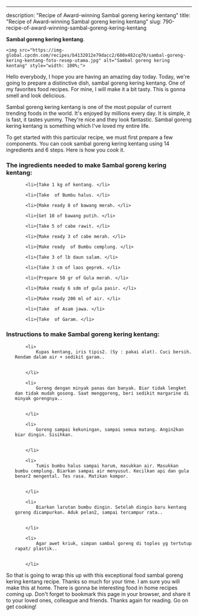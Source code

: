 ---
description: "Recipe of Award-winning Sambal goreng kering kentang"
title: "Recipe of Award-winning Sambal goreng kering kentang"
slug: 790-recipe-of-award-winning-sambal-goreng-kering-kentang

<p>
	<strong>Sambal goreng kering kentang</strong>. 
	
</p>
<p>
	
	<img src="https://img-global.cpcdn.com/recipes/b4132012e79dacc2/680x482cq70/sambal-goreng-kering-kentang-foto-resep-utama.jpg" alt="Sambal goreng kering kentang" style="width: 100%;">
	
	
</p>
<p>
	Hello everybody, I hope you are having an amazing day today. Today, we're going to prepare a distinctive dish, sambal goreng kering kentang. One of my favorites food recipes. For mine, I will make it a bit tasty. This is gonna smell and look delicious.
</p>
	
<p>
	Sambal goreng kering kentang is one of the most popular of current trending foods in the world. It's enjoyed by millions every day. It is simple, it is fast, it tastes yummy. They're nice and they look fantastic. Sambal goreng kering kentang is something which I've loved my entire life.
</p>
<p>
	
</p>

<p>
To get started with this particular recipe, we must first prepare a few components. You can cook sambal goreng kering kentang using 14 ingredients and 6 steps. Here is how you cook it.
</p>

<h3>The ingredients needed to make Sambal goreng kering kentang:</h3>

<ol>
	
		<li>{Take 1 kg of kentang. </li>
	
		<li>{Take  of Bumbu halus. </li>
	
		<li>{Make ready 8 of bawang merah. </li>
	
		<li>{Get 10 of bawang putih. </li>
	
		<li>{Take 5 of cabe rawit. </li>
	
		<li>{Make ready 3 of cabe merah. </li>
	
		<li>{Make ready  of Bumbu cemplung. </li>
	
		<li>{Take 3 of lb daun salam. </li>
	
		<li>{Take 3 cm of laos geprek. </li>
	
		<li>{Prepare 50 gr of Gula merah. </li>
	
		<li>{Make ready 6 sdm of gula pasir. </li>
	
		<li>{Make ready 200 ml of air. </li>
	
		<li>{Take  of Asam jawa. </li>
	
		<li>{Take  of Garam. </li>
	
</ol>
<p>
	
</p>

<h3>Instructions to make Sambal goreng kering kentang:</h3>

<ol>
	
		<li>
			Kupas kentang, iris tipis2. (Sy : pakai alat). Cuci bersih. Rendam dalam air + sedikit garam..
			
			
		</li>
	
		<li>
			Goreng dengan minyak panas dan banyak. Biar tidak lengket dan tidak mudah gosong. Saat menggoreng, beri sedikit margarine di minyak gorengnya..
			
			
		</li>
	
		<li>
			Goreng sampai kekuningan, sampai semua matang. Angin2kan biar dingin. Sisihkan.
			
			
		</li>
	
		<li>
			Tumis bumbu halus sampai harum, masukkan air. Masukkan bumbu cemplung. Biarkan sampai air menyusut. Kecilkan api dan gula benar2 mengental. Tes rasa. Matikan kompor.
			
			
		</li>
	
		<li>
			Biarkan larutan bumbu dingin. Setelah dingin baru kentang goreng dicampurkan. Aduk pelan2, sampai tercampur rata..
			
			
		</li>
	
		<li>
			Agar awet kriuk, simpan sambal goreng di toples yg tertutup rapat/ plastik..
			
			
		</li>
	
</ol>

<p>
	
</p>

<p>
	So that is going to wrap this up with this exceptional food sambal goreng kering kentang recipe. Thanks so much for your time. I am sure you will make this at home. There is gonna be interesting food in home recipes coming up. Don't forget to bookmark this page in your browser, and share it to your loved ones, colleague and friends. Thanks again for reading. Go on get cooking!
</p>
